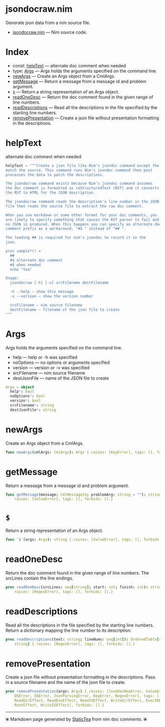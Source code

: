 # jsondocraw.nim

Generate json data from a nim source file.


* [jsondocraw.nim](../../src/jsondocraw.nim) &mdash; Nim source code.
# Index

* const: [helpText](#helptext) &mdash; alternate doc comment when needed 
* type: [Args](#args) &mdash; Args holds the arguments specified on the command line.
* [newArgs](#newargs) &mdash; Create an Args object from a CmlArgs.
* [getMessage](#getmessage) &mdash; Return a message from a message id and problem argument.
* [`$`](#) &mdash; Return a string representation of an Args object.
* [readOneDesc](#readonedesc) &mdash; Return the doc comment found in the given range of line numbers.
* [readDescriptions](#readdescriptions) &mdash; Read all the descriptions in the file specified by the starting line numbers.
* [removePresentation](#removepresentation) &mdash; Create a json file without presentation formatting in the descriptions.

# helpText

alternate doc comment
when needed


~~~nim
helpText = """Create a json file like Nim's jsondoc command except the descriptions
match the source. This command runs Nim's jsondoc command then post
processes the data to patch the descriptions.

The jsondocraw command exists because Nim’s jsondoc command assumes
the doc comment is formatted as reStructuredText (RST) and it converts
the RST to HTML for the JSON description.

The jsondocraw command reads the description's line number in the JSON
file then reads the source file to extract the raw doc comment.

When you use markdown or some other format for your doc comments, you
are likely to specify something that causes the RST parser to fail and
no JSON is produced. When this happens you can specify an alternate doc
comment prefix as a workaround, "#$ " instead of "## ".

The leading ## is required for nim's jsondoc to record it in the
json.

proc sample*() =
  ##
  #$ alternate doc comment
  #$ when needed
  echo "tea"

Usage:
  jsondocraw [-h] [-v] srcFilename destFilename

  -h --help — show this message
  -v --version — show the version number

  srcFilename — nim source filename
  destFilename — filename of the json file to create
"""
~~~

# Args

Args holds the arguments specified on the command line.

* help — help or -h was specified
* noOptions — no options or arguments specified
* version — version or -v was specified
* srcFilename — nim source filename
* destJsonFile — name of the JSON file to create


~~~nim
Args = object
  help*: bool
  noOptions*: bool
  version*: bool
  srcFilename*: string
  destJsonFile*: string
~~~

# newArgs

Create an Args object from a CmlArgs.


~~~nim
func newArgs(cmlArgs: CmlArgs): Args {.raises: [KeyError], tags: [], forbids: [].}
~~~

# getMessage

Return a message from a message id and problem argument.


~~~nim
func getMessage(message: CmlMessageId; problemArg: string = ""): string {.
    raises: [ValueError], tags: [], forbids: [].}
~~~

# `$`

Return a string representation of an Args object.


~~~nim
func `$`(args: Args): string {.raises: [ValueError], tags: [], forbids: [].}
~~~

# readOneDesc

Return the doc comment found in the given range of line
numbers. The srcLines contain the line endings.


~~~nim
proc readOneDesc(srcLines: seq[string]; start: int; finish: int): string {.
    raises: [RegexError], tags: [], forbids: [].}
~~~

# readDescriptions

Read all the descriptions in the file specified by the starting
line numbers. Return a dictionary mapping the line number to its
description.


~~~nim
proc readDescriptions(text: string; lineNums: seq[int]): OrderedTable[string,
    string] {.raises: [RegexError], tags: [], forbids: [].}
~~~

# removePresentation

Create a json file without presentation formatting in the
descriptions.  Pass in a source filename and the name of the json
file to create.


~~~nim
proc removePresentation(args: Args) {.raises: [JsonDocRawError, ValueError,
    OSError, IOError, JsonParsingError, KeyError, RegexError], tags: [
    ReadDirEffect, ReadEnvEffect, ReadIOEffect, WriteDirEffect, ExecIOEffect,
    RootEffect, WriteIOEffect], forbids: [].}
~~~


---
⦿ Markdown page generated by [StaticTea](https://github.com/flenniken/statictea/) from nim doc comments. ⦿
